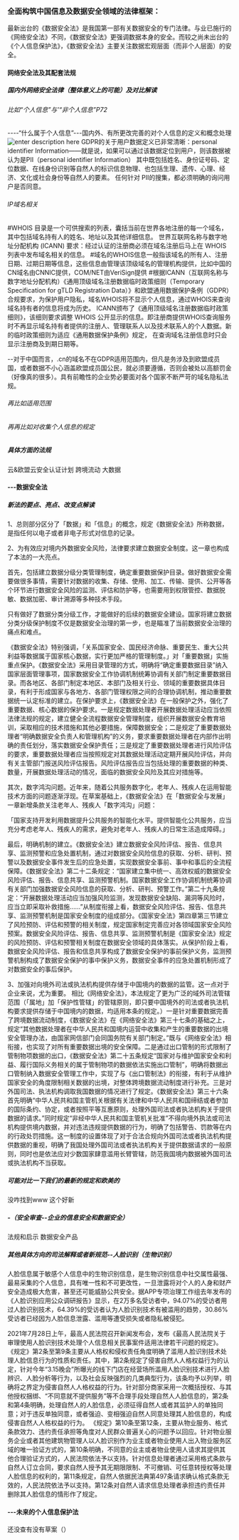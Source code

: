 ### 全面构筑中国信息及数据安全领域的法律框架：
最新出台的《数据安全法》是我国第一部有关数据安全的专门法律。与业已施行的《网络安全法》不同，《数据安全法》更强调数据本身的安全。而较之尚未出台的《个人信息保护法》，《数据安全法》主要关注数据宏观层面（而非个人层面）的安全。
#### 网络安全法及其配套法规

##### 国内外网络安全法律（整体意义上的可能）及对比解读


######  比如“个人信息”与'“非个人信息”P72
----“什么属于个人信息”---国内外、有所更改完善的对个人信息的定义和概念处理
![enter description here](https://img-blog.csdnimg.cn/20210120093433990.png?x-oss-process=image/watermark,type_ZmFuZ3poZW5naGVpdGk,shadow_10,text_aHR0cHM6Ly9ibG9nLmNzZG4ubmV0L2x1b195aWZhbg==,size_16,color_FFFFFF,t_70#pic_center)
GDPR的关于用户数据定义已非常清晰：personal identifier Information——就是说，如果可以通过该数据定位到用户，则该数据被认为是PII（personal identifier Information）
其中既包括姓名、身份证号码、定位数据、在线身份识别等自然人的标识信息物理、也包括生理、遗传、心理、经济、文化或社会身份等自然人的要素。
任何针对 PII的搜集，都必须明确的询问用户是否同意。

###### IP域名相关

#WHOIS 目录是一个可供搜索的列表，囊括当前在世界各地注册的每一个域名，其中包括域名持有人的姓名、地址以及其他详细信息。
世界互联网名称与数字地址分配机构 (ICANN) 要求：经过认证的注册商必须在域名注册后马上在 WHOIS 列表中发布域名相关的信息。
#域名的WHOIS信息一般指该域名的所有人、注册日期、过期日期等信息，这些信息由管理该顶级域名的管理机构提供，比如中国的CN域名由CNNIC提供，COM/NET由VeriSign提供
#根据ICANN（互联网名称与数字地址分配机构）《通用顶级域名注册数据临时政策细则（Temporary Specification for gTLD Registration Data）》和欧盟通用数据保护条例（GDPR）合规要求，为保护用户隐私，域名WHOIS将不显示个人信息，通过WHOIS来查询域名持有者的信息将成为历史。
ICANN颁布了《通用顶级域名注册数据临时政策细则》，该细则要求调整 WHOIS 公开显示的信息。即注册商提供WHOIS查询服务时不再显示域名持有者提供的注册人、管理联系人以及技术联系人的个人数据。新的临时政策细则为适应《通用数据保护条例》规定， 在查询域名注册信息时只会显示注册商及到期日期等。

--对于中国而言，.cn的域名不在GDPR适用范围内，但凡是务涉及到欧盟成员国，或者数据不小心涵盖欧盟成员国公民，就必须要遵循，否则会被处以高额罚金（好像真的很多）。具有前瞻性的企业势必要面对各个国家不断严苛的域名隐私法规。


###### 再比如适用范围

###### 再再比如对收集个人信息的规定


##### 具体方面的法规
云&欧盟云安全认证计划
跨境流动
大数据

#### ---数据安全法

##### 新法的要点、亮点、改变点解读
1、总则部分区分了「数据」和「信息」的概念，规定《数据安全法》所称数据，是指任何以电子或者非电子形式对信息的记录。

2、为有效应对境内外数据安全风险，法律要求建立数据安全制度。这一章也构成了本法的一大亮点。

首先，包括建立数据分级分类管理制度，确定重要数据保护目录。做好数据安全需要做很多事情，需要针对数据的收集、存储、使用、加工、传输、提供、公开等各个环节进行数据安全风险的监测、评估和防护等，也需要用到权限管控、数据脱敏、数据加密、审计溯源等多种技术手段。

只有做好了数据分类分级工作，才能做好的后续的数据安全建设。国家将建立数据分类分级保护制度不仅是数据安全治理的第一步，也是瞄准了当前数据安全治理的痛点和难点。

《数据安全法》特别强调，「关系国家安全、国民经济命脉、重要民生、重大公共利益等数据属于国家核心数据，实行更加严格的管理制度。」对「重要数据」实施重点保护。《数据安全法》采用目录管理的方式，明确将“确定重要数据目录”纳入国家层面管理事项，国家数据安全工作协调机制统筹协调有关部门制定重要数据目录。而各地区、各部门制定本地区、本部门及相关行业、领域的重要数据具体目录，有利于形成国家与各地方、各部门管理权限之间的合理协调机制，推动重要数据统一认定标准的建立。在保护要求上，《数据安全法》在一般保护之外，强化了重要数据、核心数据的保护要求。一是规定数据处理者开展数据处理活动应当依照法律法规的规定，建立健全全流程数据安全管理制度，组织开展数据安全教育培训，采取相应的技术措施和其他必要措施，保障数据安全；二是规定了重要数据处理者“明确数据安全负责人和管理机构”的义务，要求重要数据处理者在内部作出明确的责任划分，落实数据安全保护责任；三是规定了重要数据处理者进行风险评估的要求，重要数据处理者应当按照规定对其数据处理活动定期开展风险评估，并向有关主管部门报送风险评估报告。风险评估报告应当包括处理的重要数据的种类、数量，开展数据处理活动的情况，面临的数据安全风险及其应对措施等。

其次，数字鸿沟问题。近年来，随着公共服务数字化，老年人、残疾人在运用智能技术方面的问题逐渐浮现。在草案基础上，《数据安全法》在「数据安全与发展」一章新增条款关注老年人、残疾人「数字鸿沟」问题：

「国家支持开发利用数据提升公共服务的智能化水平。提供智能化公共服务，应当充分考虑老年人、残疾人的需求，避免对老年人、残疾人的日常生活造成障碍。」

最后，明确机制的建立。《数据安全法》建立数据安全风险评估、报告、信息共享、监测预警和应急处置机制，通过对数据安全风险信息的获取、分析、研判、预警以及数据安全事件发生后的应急处置，实现数据安全事前、事中和事后的全流程保障。《数据安全法》第二十二条规定：“国家建立集中统一、高效权威的数据安全风险评估、报告、信息共享、监测预警机制。国家数据安全工作协调机制统筹协调有关部门加强数据安全风险信息的获取、分析、研判、预警工作。”第二十九条规定：“开展数据处理活动应当加强风险监测，发现数据安全缺陷、漏洞等风险时，应当立即采取补救措施……”从制度衔接上看，数据安全风险评估、报告、信息共享、监测预警机制是国家安全制度的组成部分。《国家安全法》第四章第三节建立了风险预防、评估和预警的相关制度，规定国家制定完善应对各领域国家安全风险预案。数据安全风险评估、报告、信息共享、监测预警机制是《国家安全法》规定的风险预防、评估和预警相关制度在数据安全领域的具体落实。从保护阶段上看，数据安全风险评估、报告和信息共享构成了数据安全保护的事前保护义务，监测预警机制构成了数据安全保护的事中保护义务，数据安全事件的应急处置机制形成了对数据安全的事后保护。

3、加强对向境外司法或执法机构提供存储于中国境内的数据的监管。这一点对于企业来说，尤为重要。
相比《网络安全法》，本法规定了更为广泛的域外司法管辖范围（「属地」加「保护性管辖」的管辖原则，即只要中国境外的司法或者执法机构要求提供存储于中国境内的数据，均适用本条的规定。）一是针对重要数据完善了跨境数据流动制度，《数据安全法》在《网络安全法》第三十七条的基础之上，规定“其他数据处理者在中华人民共和国境内运营中收集和产生的重要数据的出境安全管理办法，由国家网信部门会同国务院有关部门制定。”既与《网络安全法》相衔接，也实现了对所有重要数据出境的安全保障。二是通过出口管制的形式限制了管制物项数据的出口，《数据安全法》第二十五条规定“国家对与维护国家安全和利益、履行国际义务相关的属于管制物项的数据依法实施出口管制”，明确将数据出口管制纳入数据安全管理工作中，实现了与《出口管制法》的衔接，有利于从维护国家安全的角度限制相关数据的出境，对整体跨境数据流动制度进行补充。三是对外国司法、执法机构调取我国数据的情况进行了规定。《数据安全法》第三十六条首先明确“中华人民共和国主管机关根据有关法律和中华人民共和国缔结或者参加的国际条约、协定，或者按照平等互惠原则，处理外国司法或者执法机构关于提供数据的请求。”同时规定“非经中华人民共和国主管机关批准”不得向境外执法或司法机构提供境内数据，并对违法违规提供数据的行为，明确了包括警告、罚款等在内的行政处罚措施。这一制度的设置体现了对于合法合规向外国司法或者执法机构提供数据的重视，明确了我国处理外国司法或者执法机构关于提供数据请求的一般原则，同时也是依法应对少数国家肆意滥用长臂管辖，防范我国境内数据被外国司法或执法机构不当获取。


##### 可能对比一下我们的最新的规定和欧美的
没咋找到www 这个好新

##### -（安全审查--企业的信息安全和数据安全）
法规和启示
数据安全产品

##### 其他具体方向的司法解释或者新规范--人脸识别（生物识别）
人脸信息属于敏感个人信息中的生物识别信息，是生物识别信息中社交属性最强、最易采集的个人信息，具有唯一性和不可更改性，一旦泄露将对个人的人身和财产安全造成极大危害，甚至还可能威胁公共安全。据APP专项治理工作组去年发布的《人脸识别应用公众调研报告》显示，在2万多名受访者中，94.07%的受访者用过人脸识别技术，64.39%的受访者认为人脸识别技术有被滥用的趋势，30.86%受访者已经因为人脸信息泄露、滥用等遭受损失或者隐私被侵犯。

2021年7月28日上午，最高人民法院召开新闻发布会，发布《最高人民法院关于审理使用人脸识别技术处理个人信息相关民事案件适用法律若干问题的规定》。
《规定》第2条至第9条主要从人格权和侵权责任角度明确了滥用人脸识别技术处理人脸信息行为的性质和责任。其中，第2条规定了侵害自然人人格权益行为的认定，针对今年“3.15晚会”所曝光的线下门店在经营场所滥用人脸识别技术进行人脸辨识、人脸分析等行为，以及社会反映强烈的几类典型行为，该条均予以列举，明确将之界定为侵害自然人人格权益的行为。针对部分商家采用一次概括授权、与其他授权捆绑、“不同意就不提供服务”等不合理手段处理自然人人脸信息的，第2条和第4条明确，处理自然人的人脸信息，必须征得自然人或者其监护人的单独同意；对于违反单独同意，或者强迫、变相强迫自然人同意处理其人脸信息的，构成侵害自然人人格权益的行为。
《规定》第10条至第12条，主要从物业服务、格式条款效力、违约责任承担等角度对人民群众普遍关心的问题予以回应。针对物业服务企业或者其他建筑物管理人以人脸识别作为业主或者物业使用人出入物业服务区域的唯一验证方式的，第10条明确，不同意的业主或者物业使用人请求其提供其他合理验证方式的，人民法院依法予以支持。针对信息处理者通过采用格式条款与自然人订立合同，要求自然人授予其无期限限制、不可撤销、可任意转授权等处理人脸信息的权利的，第11条规定，自然人依据民法典第497条请求确认格式条款无效的，人民法院依法予以支持。第12条对自然人请求信息处理者承担违约责任并删除其人脸信息的情形作了规定。

#### ---未来的个人信息保护法
还没查有没有草案（）
